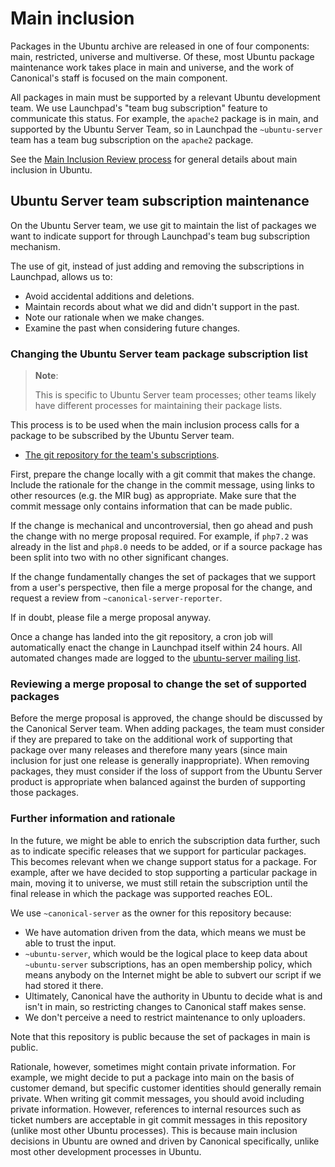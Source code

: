 # Main inclusion

Packages in the Ubuntu archive are released in one of four components: main,
restricted, universe and multiverse. Of these, most Ubuntu package maintenance
work takes place in main and universe, and the work of Canonical's staff is
focused on the main component.

All packages in main must be supported by a relevant Ubuntu development team.
We use Launchpad's "team bug subscription" feature to communicate this status.
For example, the `apache2` package is in main, and supported by the Ubuntu
Server Team, so in Launchpad the `~ubuntu-server` team has a team bug
subscription on the `apache2` package.

See the [Main Inclusion Review process](https://canonical-ubuntu-project.readthedocs-hosted.com/MIR/main-inclusion-review/)
for general details about main inclusion in Ubuntu.

## Ubuntu Server team subscription maintenance

On the Ubuntu Server team, we use git to maintain the list of packages we want
to indicate support for through Launchpad's team bug subscription mechanism.

The use of git, instead of just adding and removing the subscriptions in
Launchpad, allows us to:

* Avoid accidental additions and deletions.
* Maintain records about what we did and didn't support in the past.
* Note our rationale when we make changes.
* Examine the past when considering future changes.

### Changing the Ubuntu Server team package subscription list

> **Note**:
> 
> This is specific to Ubuntu Server team processes; other teams likely have
> different processes for maintaining their package lists.

This process is to be used when the main inclusion process calls for a package
to be subscribed by the Ubuntu Server team.

* [The git repository for the team's subscriptions](https://git.launchpad.net/~canonical-server/+git/team-subscriptions).

First, prepare the change locally with a git commit that makes the change.
Include the rationale for the change in the commit message, using links to
other resources (e.g. the MIR bug) as appropriate. Make sure that the commit
message only contains information that can be made public.

If the change is mechanical and uncontroversial, then go ahead and push the
change with no merge proposal required. For example, if `php7.2` was already
in the list and `php8.0` needs to be added, or if a source package has been
split into two with no other significant changes.

If the change fundamentally changes the set of packages that we support from a
user's perspective, then file a merge proposal for the change, and request a
review from `~canonical-server-reporter`.

If in doubt, please file a merge proposal anyway.

Once a change has landed into the git repository, a cron job will automatically
enact the change in Launchpad itself within 24 hours. All automated changes
made are logged to the
[ubuntu-server mailing list](https://lists.ubuntu.com/mailman/listinfo/ubuntu-server).

### Reviewing a merge proposal to change the set of supported packages

Before the merge proposal is approved, the change should be discussed by the
Canonical Server team. When adding packages, the team must consider if they are
prepared to take on the additional work of supporting that package over many
releases and therefore many years (since main inclusion for just one release is
generally inappropriate). When removing packages, they must consider if the
loss of support from the Ubuntu Server product is appropriate when balanced
against the burden of supporting those packages.

### Further information and rationale

In the future, we might be able to enrich the subscription data further, such
as to indicate specific releases that we support for particular packages. This
becomes relevant when we change support status for a package. For example,
after we have decided to stop supporting a particular package in main, moving
it to universe, we must still retain the subscription until the final release
in which the package was supported reaches EOL.

We use `~canonical-server` as the owner for this repository because:

* We have automation driven from the data, which means we must be able to
  trust the input.
* `~ubuntu-server`, which would be the logical place to keep data about
  `~ubuntu-server` subscriptions, has an open membership policy, which means
  anybody on the Internet might be able to subvert our script if we had stored
  it there.
* Ultimately, Canonical have the authority in Ubuntu to decide what is and
  isn't in main, so restricting changes to Canonical staff makes sense.
* We don't perceive a need to restrict maintenance to only uploaders.

Note that this repository is public because the set of packages in main is
public.

Rationale, however, sometimes might contain private information. For example,
we might decide to put a package into main on the basis of customer demand, but
specific customer identities should generally remain private. When writing git
commit messages, you should avoid including private information. However,
references to internal resources such as ticket numbers are acceptable in git
commit messages in this repository (unlike most other Ubuntu processes). This
is because main inclusion decisions in Ubuntu are owned and driven by Canonical
specifically, unlike most other development processes in Ubuntu.
